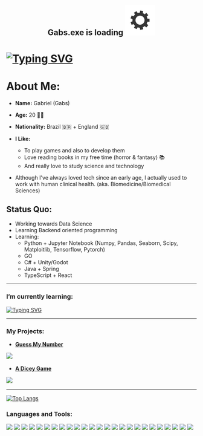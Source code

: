 <h2 align="center"> Gabs.exe is loading <img src="gear.svg"></h2>


<h1>
<a href="https://git.io/typing-svg"><img src="https://readme-typing-svg.herokuapp.com?font=Press+Start+2P&size=26&pause=750&color=F70731&center=true&vCenter=true&width=1260&height=75&lines=Hi%2C+I'm+Gabriel!;A+software+developer;Who+loves+science+and+future+tech" alt="Typing SVG" /></a>
</h1>

# About Me:
- **Name:** Gabriel (Gabs)
- **Age:** 20 🎈🎉
- **Nationality:** Brazil 🇧🇷 + England 🇬🇧
- **I Like:** 
  - To play games and also to develop them
  - Love reading books in my free time (horror & fantasy) 📚
  - And really love to study science and technology

- Although I've always loved tech since an early age, I actually used to work with human clinical health.
(aka. Biomedicine/Biomedical Sciences)

## Status Quo: 
 - Working towards Data Science
 - Learning Backend oriented programming
 - Learning:
    + Python + Jupyter Notebook (Numpy, Pandas, Seaborn, Scipy, Matploitlib, Tensorflow, Pytorch)
    + GO
    + C# + Unity/Godot
    + Java + Spring
    + TypeScript + React 

<hr>
<h3>I’m currently learning: </h3>
<a href="https://git.io/typing-svg"><img src="https://readme-typing-svg.herokuapp.com?font=Bungee&pause=600&color=0CDC3B&width=600&lines=Python;GO;Java+%2B+Spring;C-Sharp+%2B+Unity;Databases+and+SQL+(Postgresql,+MariaDB);TypeScript+%2B+React" alt="Typing SVG" /></a>
<hr>

### My Projects: 

- <a href="https://gabrielrugila.github.io/Project-GuessMyNumber/"> <strong>Guess My Number</strong> </a>
<img src="https://user-images.githubusercontent.com/112909127/188975027-ee049636-769d-45ef-af3a-490821172a3b.png" width="300">

- <a href="https://gabrielrugila.github.io/DiceyGames-JS/"> <strong> A Dicey Game </strong> </a>
<img src="https://user-images.githubusercontent.com/112909127/190874637-0f1ee32f-8e64-4d02-ab0c-1b769108b7dd.png" width="300">


<hr>
<p align="left">
</p>

[![Top Langs](https://github-readme-stats.vercel.app/api/top-langs/?username=GabrielRugila&langs_count=10&layout=compact)](https://github.com/anuraghazra/github-readme-stats)

<h3 align="left">Languages and Tools:</h3>
<p align="left"> 
<img src="https://cdn.jsdelivr.net/gh/devicons/devicon/icons/go/go-original.svg" width="25"/>
<img src="https://cdn.jsdelivr.net/gh/devicons/devicon/icons/go/go-original-wordmark.svg" width="25"/>
<img src="https://cdn.jsdelivr.net/gh/devicons/devicon/icons/python/python-original.svg" width="25"/>
<img src="https://cdn.jsdelivr.net/gh/devicons/devicon/icons/jupyter/jupyter-original-wordmark.svg" width="25"/>
<img src="https://cdn.jsdelivr.net/gh/devicons/devicon/icons/pytorch/pytorch-original.svg" width="25"/>
<img src="https://cdn.jsdelivr.net/gh/devicons/devicon/icons/pandas/pandas-original.svg" width="25"/>
<img src="https://cdn.jsdelivr.net/gh/devicons/devicon/icons/pycharm/pycharm-original.svg" width="25"/>
<img src="https://cdn.jsdelivr.net/gh/devicons/devicon/icons/vscode/vscode-original.svg" width="25"/>
<img src="https://cdn.jsdelivr.net/gh/devicons/devicon/icons/java/java-original.svg" width="25"/>
<img src="https://cdn.jsdelivr.net/gh/devicons/devicon/icons/intellij/intellij-original.svg" width="25"/>
<img src="https://cdn.jsdelivr.net/gh/devicons/devicon/icons/jetbrains/jetbrains-original.svg" width="25"/>
<img src="https://cdn.jsdelivr.net/gh/devicons/devicon/icons/gradle/gradle-plain.svg" width="25"/>
<img src="https://cdn.jsdelivr.net/gh/devicons/devicon/icons/csharp/csharp-line.svg" width="25"/>
<img src="https://cdn.jsdelivr.net/gh/devicons/devicon/icons/godot/godot-original.svg" width="25"/>
<img src="https://cdn.jsdelivr.net/gh/devicons/devicon/icons/cplusplus/cplusplus-line.svg" width="25"/>
<img src="https://cdn.jsdelivr.net/gh/devicons/devicon/icons/html5/html5-plain.svg" width="25"/>                
<img src="https://cdn.jsdelivr.net/gh/devicons/devicon/icons/css3/css3-plain.svg" width="25"/>
<img src="https://cdn.jsdelivr.net/gh/devicons/devicon/icons/sass/sass-original.svg" width="25"/>
<img src="https://cdn.jsdelivr.net/gh/devicons/devicon/icons/javascript/javascript-plain.svg" width="25"/>
<img src="https://cdn.jsdelivr.net/gh/devicons/devicon/icons/nodejs/nodejs-original.svg" width="25"/>
<img src="https://cdn.jsdelivr.net/gh/devicons/devicon/icons/postgresql/postgresql-plain-wordmark.svg" width="25"/>
<img src="https://cdn.jsdelivr.net/gh/devicons/devicon/icons/php/php-plain.svg" width="25"/>
<img src="https://cdn.jsdelivr.net/gh/devicons/devicon/icons/github/github-original.svg" width="25"/>
<img src="https://cdn.jsdelivr.net/gh/devicons/devicon/icons/inkscape/inkscape-plain.svg" width="25"/>
<img src="https://cdn.jsdelivr.net/gh/devicons/devicon/icons/apache/apache-line-wordmark.svg" width="25"/>
    
</p>

